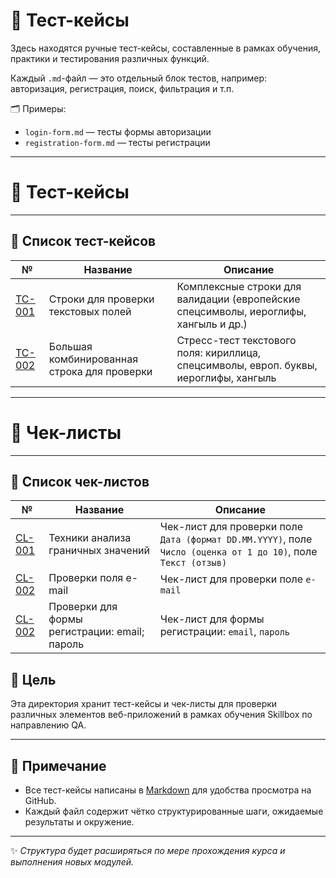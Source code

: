 # 🧪 Тест-кейсы

Здесь находятся ручные тест-кейсы, составленные в рамках обучения, практики и тестирования различных функций.

Каждый `.md`-файл — это отдельный блок тестов, например: авторизация, регистрация, поиск, фильтрация и т.п.

🗂️ Примеры:
- `login-form.md` — тесты формы авторизации
- `registration-form.md` — тесты регистрации

---
  
# 📂 Тест-кейсы

---

## 📝 Список тест-кейсов

| №                                             | Название                                 | Описание                                                                             |
|-----------------------------------------------|------------------------------------------|--------------------------------------------------------------------------------------|
| [TC-001](tc-001-text-input-validation.md)     | Строки для проверки текстовых полей      | Комплексные строки для валидации (европейские спецсимволы, иероглифы, хангыль и др.) |
| [TC-002](tc-002-complex-string-validation.md) |Большая комбинированная строка для проверки|Стресс-тест текстового поля: кириллица, спецсимволы, европ. буквы, иероглифы, хангыль|

---

# 📂 Чек-листы

---

## 📝 Список чек-листов

| №                                   | Название                             | Описание                                                                             |
|-------------------------------------|--------------------------------------|--------------------------------------------------------------------------------------|
| [CL-001](boundary_value_checks.md)  | Техники анализа граничных значений   | Чек-лист для проверки поле `Дата (формат DD.MM.YYYY)`, поле `Число (оценка от 1 до 10)`, поле `Текст (отзыв)`|
| [CL-002](cl-002-email-field-checks.md) | Проверки поля e-mail              | Чек-лист для проверки поле `e-mail`                                                  |
| [CL-002](cl-003-registration.md)     | Проверки для формы регистрации: email; пароль | Чек-лист для формы регистрации: `email`, `пароль`                          | 

## 🚀 Цель
Эта директория хранит тест-кейсы и чек-листы для проверки различных элементов веб-приложений в рамках обучения Skillbox по направлению QA.

---

## 🔎 Примечание
- Все тест-кейсы написаны в [Markdown](https://github.com/adam-p/markdown-here/wiki/Markdown-Cheatsheet) для удобства просмотра на GitHub.
- Каждый файл содержит чётко структурированные шаги, ожидаемые результаты и окружение.

---

✨ *Структура будет расширяться по мере прохождения курса и выполнения новых модулей.*
